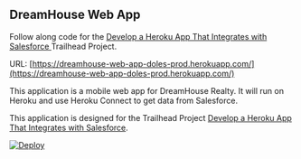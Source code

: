 DreamHouse Web App
------------------

Follow along code for the [Develop a Heroku App That Integrates with Salesforce
](https://trailhead.salesforce.com/content/learn/projects/develop-heroku-applications) Trailhead Project.

URL: [https://dreamhouse-web-app-doles-prod.herokuapp.com/](https://dreamhouse-web-app-doles-prod.herokuapp.com/)

This application is a mobile web app for DreamHouse Realty. It will run on Heroku and use Heroku Connect to get data from Salesforce.

This application is designed for the Trailhead Project [Develop a Heroku App That Integrates with Salesforce](https://trailhead.salesforce.com/content/learn/projects/develop-heroku-applications).

<a href="https://heroku.com/deploy"><img src="https://www.herokucdn.com/deploy/button.svg" alt="Deploy"></a>
